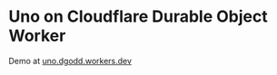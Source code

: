 # Uno on Cloudflare Durable Object Worker

Demo at [uno.dgodd.workers.dev](https://uno.dgodd.workers.dev)
